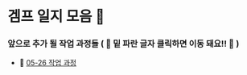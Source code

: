 # 겜프 일지 모음 :scroll:

### 앞으로 추가 될 작업 과정들 ( :small_red_triangle_down: 밑 파란 글자 클릭하면 이동 돼요!! :small_red_triangle_down: )

- :link: [05-26 작업 과정](https://github.com/KMJ1324/GameProgrammingDiary/blob/main/Diary/05-26)


